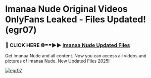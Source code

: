 # Imanaa Nude Original Videos 0nlyFans Leaked - Files Updated! (egr07)

<h3>🔴 CLICK HERE 🌐==►► <a href="https://tinyurl.com/y5r63du9" rel="nofollow">Imanaa Nude Updated Files</a></h3>

Get Imanaa Nude and all content. Now you can access all videos and pictures of Imanaa Nude. New Updated Files 2025!

[![egr07](https://i.imgur.com/UVo9nyh.gif)](https://tinyurl.com/y5r63du9)